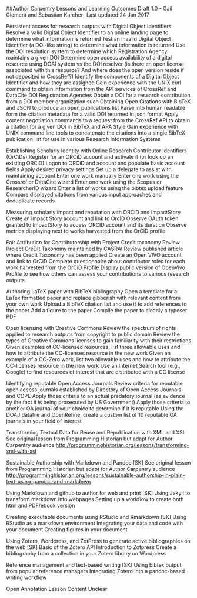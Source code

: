 ##Author Carpentry Lessons and Learning Outcomes
Draft 1.0 - Gail Clement and Sebastian Karcher- Last updated 24 Jan 2017

Persistent access for research outputs with Digital Object Identifiers 
Resolve a valid Digital Object Identifier to an online landing page to determine what information is returned
Test an invalid Digital Object Identifier (a DOI-like string) to determine what information is returned
Use the DOI resolution system to determine which Registration Agency maintains a given DOI
Determine open access availability of a digital resource using DOAI system vs the DOI resolver (is there an open license associated with this resource? And where does the open version reside if not deposited in CrossRef?)
Identify the components of a Digital Object Identifier and how they are assigned
Gain experience with the UNIX curl command to obtain information from the API services of CrossRef and DataCite DOI Registration Agencies
Obtain a DOI for a research contribution from a DOI member organization such 
Obtaining Open Citations with BibTeX and JSON to produce an open publications list
Parse into human readable form the citation metadata for a valid DOI returned in json format
Apply content negotiation commands to a request from the CrossRef API to obtain a citation for a given DOI in BibTeX and APA Style
Gain experience with UNIX command line tools to concatenate the citations into a single BibTeX publication list for use in various Research Information Systems

Establishing Scholarly Identity with Online Research Contributor Identifiers (OrCiDs)
Register for an ORCiD account and activate it  (or look up an existing ORCiD)
Logon to ORCiD and account and populate basic account fields
Apply desired privacy settings
Set up a delegate to assist with maintaining account
Enter one work manually
Enter one work using the Crossref or DataCite wizard
Enter one work using the Scopus or ResearcherID wizard
Enter a list of works using the bibtex upload feature
Compare displayed citations from various input approaches and deduplicate records

Measuring scholarly impact and reputation with ORCiD and ImpactStory
Create an impact Story account and link to OrcID
Observe OAuth token granted to ImpactStory to access ORCID account and its duration
Observe metrics displaying next to works harvested from the OrCiD profile

Fair Attribution for Contributorship with Project Credit taxonomy
Review Project CreDIt Taxonomy maintained by CASRAI
Review published article where CredIt Taxonomy has been applied
Create an Open VIVO account and link to OrCiD
Complete questionnaire about contributor roles for each work harvested from the OrCiD Profile
Display public version of OpenVivo Profile to see how others can assess your contributions to various research outputs

Authoring LaTeX paper with BibTeX bibliography
Open a template for a LaTex formatted paper and replace gibberish with relevant content from your own work
Upload a BibTeX citation list and use it to add references to the paper
Add a figure to the paper 
Compile the paper to cleanly a typeset PDF

Open licensing with Creative Commons
Review the spectrum of rights applied to research outputs from copyright to public domain
Review the types of Creative Commons licenses to gain familiarity with their restrictions
Given examples of CC-licensed resources, list three allowable uses and how to attribute the CC-licenses resource in the new work
Given an example of a CC-Zero work, list two allowable uses and how to attribute the CC-licenses resource in the new work
Use an Internet Search tool (e.g., Google) to find resources of interest that are distributed with a CC license

Identifying reputable Open Access Journals
Review criteria for reputable open access journals established by Directory of Open Access Journals and COPE
Apply those criteria to an actual predatory  journal (as evidence by the fact it  is being prosecuted by US Government)
Apply those criteria to another OA journal of your choice to determine if it is reputable
Using the DOAJ datafile and OpenRefine, create a custom list of 10 reputable OA journals in your field of interest

Transforming Textual Data for Reuse and Republication with XML and XSL
See original lesson from Programming Historian but adapt for Author Carpentry audience
http://programminghistorian.org/lessons/transforming-xml-with-xsl

Sustainable Authorship with Markdown and Pandoc [SK]
See original lesson from Programming Historian but adapt for Author Carpentry audience
http://programminghistorian.org/lessons/sustainable-authorship-in-plain-text-using-pandoc-and-markdown

Using Markdown and github to author for web and print [SK]
Using Jekyll to transform markdown into webpages
Setting up a workflow to create both html and PDF/ebook version

Creating executable documents using RStudio and Rmarkdown [SK]
Using RStudio as a markdown environment
Integrating your data and code with your document
Creating figures in your document

Using Zotero, Wordpress, and ZotPress to generate active bibliographies on the web [SK]
Basic of the Zotero API
Introduction to Zotpress
Create a bibliography from a collection in your Zotero library on Wordpress

Reference management and text-based writing [SK]
Using bibtex output from popular reference managers
Integrating Zotero into a pandoc-based writing workflow 


Open Annotation Lesson
Content Unclear

